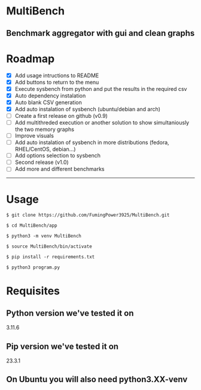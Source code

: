 # MultiBench
Benchmark aggregator with gui and clean graphs
---
# Roadmap

- [X] Add usage intructions to README
- [X] Add buttons to return to the menu
- [X] Execute sysbench from python and put the results in the required csv
- [X] Auto dependency instalation
- [X] Auto blank CSV generation
- [X] Add auto instalation of sysbench (ubuntu/debian and arch)
- [ ] Create a first release on github (v0.9)
- [ ] Add multithreded execution or another solution to show simultaniously the two memory graphs
- [ ] Improve visuals
- [ ] Add auto instalation of sysbench in more distributions (fedora, RHEL/CentOS, debian...)
- [ ] Add options selection to sysbench
- [ ] Second release (v1.0)
- [ ] Add more and different benchmarks
---
# Usage
`$ git clone https://github.com/FumingPower3925/MultiBench.git`

`$ cd MultiBench/app`

`$ python3 -m venv MultiBench`

`$ source MultiBench/bin/activate`

`$ pip install -r requirements.txt`

`$ python3 program.py`

# Requisites

## Python version we've tested it on
3.11.6

## Pip version we've tested it on
23.3.1

## On Ubuntu you will also need python3.XX-venv
